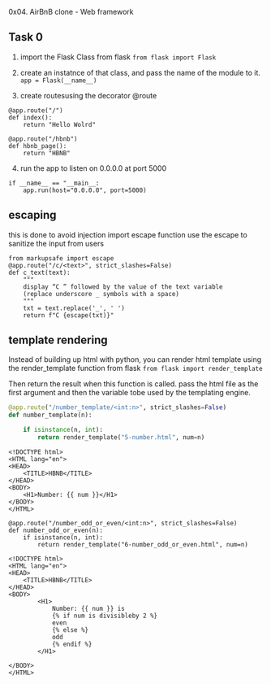0x04. AirBnB clone - Web framework

## Task 0
1. import the Flask Class from flask
`from flask import Flask`

2. create an instatnce of that class, and pass the name of the module to it.
`app = Flask(__name__)`

3. create routesusing the decorator @route
```
@app.route("/")
def index():
    return "Hello Wolrd"

@app.route("/hbnb")
def hbnb_page():
    return "HBNB"

```

4. run the app to listen on 0.0.0.0 at port 5000
```
if __name__ == "__main__:
    app.run(host="0.0.0.0", port=5000)
```

## escaping
this is done to avoid injection
import escape function
use the escape to sanitize the input from users
```
from markupsafe import escape
@app.route("/c/<text>", strict_slashes=False)
def c_text(text):
    """
    display “C ” followed by the value of the text variable
    (replace underscore _ symbols with a space)
    """
    txt = text.replace('_', ' ')
    return f"C {escape(txt)}"
```

## template rendering
Instead of building up html  with python, you can render html template using the render_template function from flask
`from flask import render_template`

Then return the result when this function is called. pass the html file as the first argument and then the variable tobe used by the templating engine.
```py
@app.route("/number_template/<int:n>", strict_slashes=False)
def number_template(n):

    if isinstance(n, int):
        return render_template("5-number.html", num=n)

```

```
<!DOCTYPE html>
<HTML lang="en">
<HEAD>
    <TITLE>HBNB</TITLE>
</HEAD>
<BODY>
    <H1>Number: {{ num }}</H1>    
</BODY>
</HTML>
```
```
@app.route("/number_odd_or_even/<int:n>", strict_slashes=False)
def number_odd_or_even(n):
    if isinstance(n, int):
        return render_template("6-number_odd_or_even.html", num=n)
```
```
<!DOCTYPE html>
<HTML lang="en">
<HEAD>
    <TITLE>HBNB</TITLE>
</HEAD>
<BODY>
        <H1>
            Number: {{ num }} is 
            {% if num is divisibleby 2 %}
            even
            {% else %}
            odd
            {% endif %}
        </H1>    
    
</BODY>
</HTML>

```